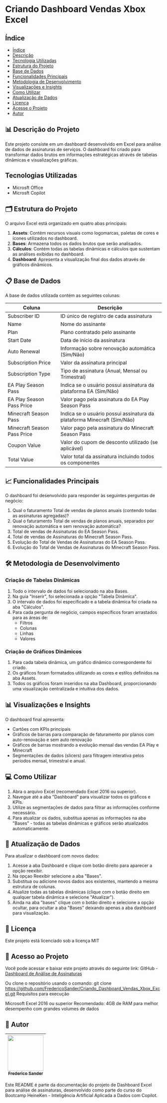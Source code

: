 # Criando Dashboard Vendas Xbox Excel

## Índice 

* [Índice](#índice)
* [Descrição](#descrição)
* [Tecnologia Utilizadas](#tecnologias-utilizadas)
* [Estrutura do Projeto](#estrutura-do-projeto)
* [Base de Dados](#base-de-dados)
* [Funcionalidades Principais](#funcionalidades-principais)
* [Metodologia de Desenvolvimento](#metodologia-de-desenvolvimento)
* [Visualizações e Insights](#visualizações-e-insights)
* [Como Utilizar](#como-utilizar)
* [Atualização de Dados](#atualização-de-dados)
* [Licença](#licença)
* [Acesse o Projeto](#acesse-o-projeto)
* [Autor](#autor)


## 📊 Descrição do Projeto

Este projeto consiste em um dashboard desenvolvido em Excel para análise de dados de assinaturas de serviços. O dashboard foi criado para transformar dados brutos em informações estratégicas através de tabelas dinâmicas e visualizações gráficas.

## Tecnologias Utilizadas

- Microsft Office
- Microsft Copilot

## 🗂️ Estrutura do Projeto

O arquivo Excel está organizado em quatro abas principais:

1. **Assets**: Contém recursos visuais como logomarcas, paletas de cores e ícones utilizados no dashboard.
2. **Bases**: Armazena todos os dados brutos que serão analisados.
3. **Cálculos**: Contém todas as tabelas dinâmicas e cálculos que sustentam as análises exibidas no dashboard.
4. **Dashboard**: Apresenta a visualização final dos dados através de gráficos dinâmicos.

## 📋 Base de Dados

A base de dados utilizada contém as seguintes colunas:

| Coluna | Descrição |
|--------|-----------|
| Subscriber ID | ID único de registro de cada assinatura |
| Name | Nome do assinante |
| Plan | Plano contratado pelo assinante |
| Start Date | Data de início da assinatura |
| Auto Renewal | Informação sobre renovação automática (Sim/Não) |
| Subscription Price | Valor da assinatura principal |
| Subscription Type | Tipo de assinatura (Anual, Mensal ou Trimestral) |
| EA Play Season Pass | Indica se o usuário possui assinatura da plataforma EA (Sim/Não) |
| EA Play Season Pass Price | Valor pago pela assinatura do EA Play Season Pass |
| Minecraft Season Pass | Indica se o usuário possui assinatura da plataforma Minecraft (Sim/Não) |
| Minecraft Season Pass Price | Valor pago pela assinatura do Minecraft Season Pass |
| Coupon Value | Valor do cupom de desconto utilizado (se aplicável) |
| Total Value | Valor total da assinatura incluindo todos os componentes |

## 📈 Funcionalidades Principais

O dashboard foi desenvolvido para responder às seguintes perguntas de negócio:

1. Qual o faturamento Total de vendas de planos anuais (contendo todas as assinaturas agregadas)?
2. Qual o faturamento Total de vendas de planos anuais, separados por renovação automática e sem renovação automática?
3. Total de vendas de Assinaturas do EA Season Pass.
4. Total de vendas de Assinaturas do Minecraft Season Pass.
5. Evolução do Total de Vendas de Assinaturas do EA Season Pass.
6. Evolução do Total de Vendas de Assinaturas do Minecraft Season Pass.

## 🛠️ Metodologia de Desenvolvimento

### Criação de Tabelas Dinâmicas

1. Todo o intervalo de dados foi selecionado na aba Bases.
2. Na guia "Inserir", foi selecionada a opção "Tabela Dinâmica".
3. O intervalo de dados foi especificado e a tabela dinâmica foi criada na aba "Cálculos".
4. Para cada pergunta de negócio, campos específicos foram arrastados para as áreas de:
   - Filtros
   - Colunas
   - Linhas
   - Valores

### Criação de Gráficos Dinâmicos

1. Para cada tabela dinâmica, um gráfico dinâmico correspondente foi criado.
2. Os gráficos foram formatados utilizando as cores e estilos definidos na aba Assets.
3. Todos os gráficos foram inseridos na aba Dashboard, proporcionando uma visualização centralizada e intuitiva dos dados.

## 📊 Visualizações e Insights

O dashboard final apresenta:

- Cartões com KPIs principais
- Gráficos de barras para comparação de faturamento por planos com auto-renovação e sem auto renovação
- Gráficos de barras mostrando a evolução mensal das vendas EA Play e Minecraft
- Segmentações de dados (slicers) para filtragem interativa pelos períodos mensal, trimestral e anual.

## 💻 Como Utilizar

1. Abra o arquivo Excel (recomendado Excel 2016 ou superior).
2. Navegue até a aba "Dashboard" para visualizar todos os gráficos e KPIs.
3. Utilize as segmentações de dados para filtrar as informações conforme necessário.
4. Para atualizar os dados, substitua apenas as informações na aba "Bases" - todas as tabelas dinâmicas e gráficos serão atualizados automaticamente.

## 🔄 Atualização de Dados

Para atualizar o dashboard com novos dados:

1. Acesse a aba Dashboard e clique com botão direito para aparecer a opção reexibir.
2. Na opçao Reexibir selecione a aba "Bases".
2. Substitua ou adicione novos dados aos existentes, mantendo a mesma estrutura de colunas.
3. Atualize todas as tabelas dinâmicas (clique com o botão direito em qualquer tabela dinâmica e selecione "Atualizar").
4. Ainda na aba "bases" clique com o botão direito e selecione a opção ocultar, para ocultar a aba "Bases" deixando apenas a aba dashboard para visualização.

## 📜 Licença

Este projeto está licenciado sob a licença MIT 

## 🔗 Acesso ao Projeto

Você pode acessar e baixar este projeto através do seguinte link:
GitHub - [Dashboard de Análise de Assinaturas](https://github.com/FredericoSander/Criando_Dashboard_Vendas_Xbox_Excel/blob/main/Report/Relat%C3%B3rio.xlsx)

Ou clone o repositório usando o comando:
git clone https://github.com/FredericoSander/Criando_Dashboard_Vendas_Xbox_Excel.git
Requisitos para execução

Microsoft Excel 2016 ou superior
Recomendado: 4GB de RAM para melhor desempenho com grandes volumes de dados

## 👤 Autor
| [<img loading="lazy" src="https://avatars.githubusercontent.com/u/136928502?s=96&v=4" width=115><br><sub>Frederico Sander</sub>](https://github.com/FredericoSander)
| :---: | 

Este README é parte da documentação do projeto de Dashboard Excel para análise de assinaturas, desenvolvido como parte do curso do Bootcamp HeineKen - Inteligência Artificial Aplicada a Dados com Copilot.



